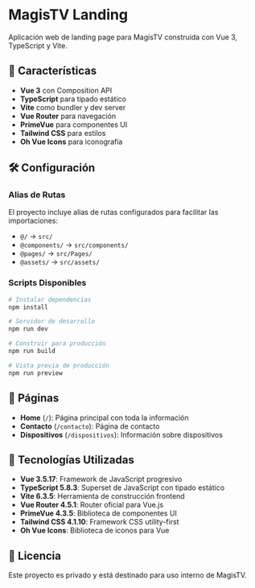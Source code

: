 # MagisTV Landing

Aplicación web de landing page para MagisTV construida con Vue 3, TypeScript y Vite.

## 🚀 Características

- **Vue 3** con Composition API
- **TypeScript** para tipado estático
- **Vite** como bundler y dev server
- **Vue Router** para navegación
- **PrimeVue** para componentes UI
- **Tailwind CSS** para estilos
- **Oh Vue Icons** para iconografía



## 🛠️ Configuración

### Alias de Rutas

El proyecto incluye alias de rutas configurados para facilitar las importaciones:

- `@/` → `src/`
- `@components/` → `src/components/`
- `@pages/` → `src/Pages/`
- `@assets/` → `src/assets/`

### Scripts Disponibles

```bash
# Instalar dependencias
npm install

# Servidor de desarrollo
npm run dev

# Construir para producción
npm run build

# Vista previa de producción
npm run preview
```



## 📱 Páginas

- **Home** (`/`): Página principal con toda la información
- **Contacto** (`/contacto`): Página de contacto
- **Dispositivos** (`/dispositivos`): Información sobre dispositivos

## 🔧 Tecnologías Utilizadas

- **Vue 3.5.17**: Framework de JavaScript progresivo
- **TypeScript 5.8.3**: Superset de JavaScript con tipado estático
- **Vite 6.3.5**: Herramienta de construcción frontend
- **Vue Router 4.5.1**: Router oficial para Vue.js
- **PrimeVue 4.3.5**: Biblioteca de componentes UI
- **Tailwind CSS 4.1.10**: Framework CSS utility-first
- **Oh Vue Icons**: Biblioteca de iconos para Vue

## 📄 Licencia

Este proyecto es privado y está destinado para uso interno de MagisTV.
